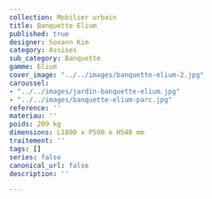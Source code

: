 ```yaml
---
collection: Mobilier urbain
title: Banquette Elium
published: true
designer: Sovann Kim
category: Assises
sub_category: Banquette
gamme: Elium
cover_image: "../../images/banquette-elium-2.jpg"
caroussel:
- "../../images/jardin-banquette-elium.jpg"
- "../../images/banquette-elium-parc.jpg"
reference: ''
materiau: ''
poids: 209 kg
dimensions: L1800 x P500 x H540 mm
traitement: ''
tags: []
series: false
canonical_url: false
description: ''

---
```

